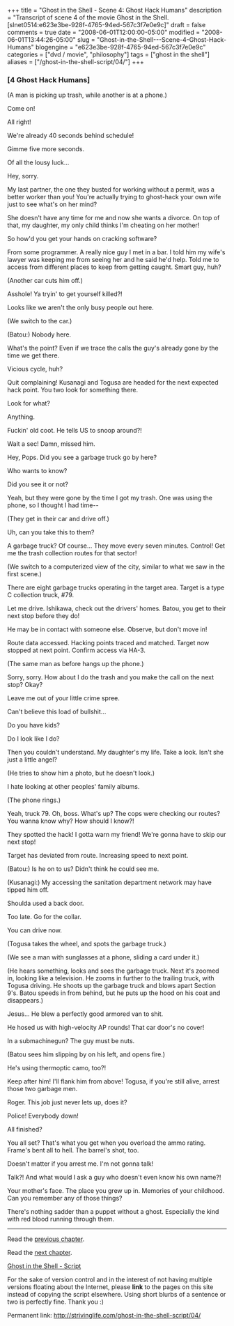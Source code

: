 +++
title = "Ghost in the Shell - Scene 4: Ghost Hack Humans"
description = "Transcript of scene 4 of the movie Ghost in the Shell. [slnet0514:e623e3be-928f-4765-94ed-567c3f7e0e9c]"
draft = false
comments = true
date = "2008-06-01T12:00:00-05:00"
modified = "2008-06-01T13:44:26-05:00"
slug = "Ghost-in-the-Shell---Scene-4-Ghost-Hack-Humans"
blogengine = "e623e3be-928f-4765-94ed-567c3f7e0e9c"
categories = ["dvd / movie", "philosophy"]
tags = ["ghost in the shell"]
aliases = ["/ghost-in-the-shell-script/04/"]
+++

<h3>[4 Ghost Hack Humans]</h3>
<p>
(A man is picking up trash, while another is at a phone.) 
</p>
<p>
Come on! 
</p>
<p>
All right! 
</p>
<p>
We&#39;re already 40 seconds behind schedule! 
</p>
<p>
Gimme five more seconds. 
</p>
<p>
Of all the lousy luck... 
</p>
<p>
Hey, sorry. 
</p>
<p>
My last partner, the one they busted for working without a permit, was a better worker than you! You&#39;re actually trying to ghost-hack your own wife just to see what&#39;s on her mind? 
</p>
<p>
She doesn&#39;t have any time for me and now she wants a divorce. On top of that, my daughter, my only child thinks I&#39;m cheating on her mother! 
</p>
<p>
So how&#39;d you get your hands on cracking software? 
</p>
<p>
From some programmer. A really nice guy I met in a bar. I told him my wife&#39;s lawyer was keeping me from seeing her and he said he&#39;d help. Told me to access from different places to keep from getting caught. Smart guy, huh? 
</p>
<p>
(Another car cuts him off.) 
</p>
<p>
Asshole! Ya tryin&#39; to get yourself killed?! 
</p>
<p>
Looks like we aren&#39;t the only busy people out here. 
</p>
<p>
(We switch to the car.) 
</p>
<p>
(Batou:) Nobody here. 
</p>
<p>
What&#39;s the point? Even if we trace the calls the guy&#39;s already gone by the time we get there. 
</p>
<p>
Vicious cycle, huh? 
</p>
<p>
Quit complaining! Kusanagi and Togusa are headed for the next expected hack point. You two look for something there. 
</p>
<p>
Look for what? 
</p>
<p>
Anything. 
</p>
<p>
Fuckin&#39; old coot. He tells US to snoop around?! 
</p>
<p>
Wait a sec! Damn, missed him. 
</p>
<p>
Hey, Pops. Did you see a garbage truck go by here? 
</p>
<p>
Who wants to know? 
</p>
<p>
Did you see it or not? 
</p>
<p>
Yeah, but they were gone by the time I got my trash. One was using the phone, so I thought I had time-- 
</p>
<p>
(They get in their car and drive off.) 
</p>
<p>
Uh, can you take this to them? 
</p>
<p>
A garbage truck? Of course... They move every seven minutes. Control! Get me the trash collection routes for that sector! 
</p>
<p>
(We switch to a computerized view of the city, similar to what we saw in the first scene.) 
</p>
<p>
There are eight garbage trucks operating in the target area. Target is a type C collection truck, #79. 
</p>
<p>
Let me drive. Ishikawa, check out the drivers&#39; homes. Batou, you get to their next stop before they do! 
</p>
<p>
He may be in contact with someone else. Observe, but don&#39;t move in! 
</p>
<p>
Route data accessed. Hacking points traced and matched. Target now stopped at next point. Confirm access via HA-3. 
</p>
<p>
(The same man as before hangs up the phone.) 
</p>
<p>
Sorry, sorry. How about I do the trash and you make the call on the next stop? Okay? 
</p>
<p>
Leave me out of your little crime spree. 
</p>
<p>
Can&#39;t believe this load of bullshit... 
</p>
<p>
Do you have kids? 
</p>
<p>
Do I look like I do? 
</p>
<p>
Then you couldn&#39;t understand. My daughter&#39;s my life. Take a look. Isn&#39;t she just a little angel? 
</p>
<p>
(He tries to show him a photo, but he doesn&#39;t look.) 
</p>
<p>
I hate looking at other peoples&#39; family albums. 
</p>
<p>
(The phone rings.) 
</p>
<p>
Yeah, truck 79. Oh, boss. What&#39;s up? The cops were checking our routes? You wanna know why? How should I know?! 
</p>
<p>
They spotted the hack! I gotta warn my friend! We&#39;re gonna have to skip our next stop! 
</p>
<p>
Target has deviated from route. Increasing speed to next point. 
</p>
<p>
(Batou:) Is he on to us? Didn&#39;t think he could see me. 
</p>
<p>
(Kusanagi:) My accessing the sanitation department network may have tipped him off. 
</p>
<p>
Shoulda used a back door. 
</p>
<p>
Too late. Go for the collar. 
</p>
<p>
You can drive now. 
</p>
<p>
(Togusa takes the wheel, and spots the garbage truck.) 
</p>
<p>
(We see a man with sunglasses at a phone, sliding a card under it.) 
</p>
<p>
(He hears something, looks and sees the garbage truck. Next it&#39;s zoomed in, looking like a television. He zooms in further to the trailing truck, with Togusa driving. He shoots up the garbage truck and blows apart Section 9&#39;s. Batou speeds in from behind, but he puts up the hood on his coat and disappears.) 
</p>
<p>
Jesus... He blew a perfectly good armored van to shit. 
</p>
<p>
He hosed us with high-velocity AP rounds! That car door&#39;s no cover! 
</p>
<p>
In a submachinegun? The guy must be nuts. 
</p>
<p>
(Batou sees him slipping by on his left, and opens fire.) 
</p>
<p>
He&#39;s using thermoptic camo, too?! 
</p>
<p>
Keep after him! I&#39;ll flank him from above! Togusa, if you&#39;re still alive, arrest those two garbage men. 
</p>
<p>
Roger. This job just never lets up, does it? 
</p>
<p>
Police! Everybody down! 
</p>
<p>
All finished? 
</p>
<p>
You all set? That&#39;s what you get when you overload the ammo rating. Frame&#39;s bent all to hell. The barrel&#39;s shot, too. 
</p>
<p>
Doesn&#39;t matter if you arrest me. I&#39;m not gonna talk! 
</p>
<p>
Talk?! And what would I ask a guy who doesn&#39;t even know his own name?! 
</p>
<p>
Your mother&#39;s face. The place you grew up in. Memories of your childhood. Can you remember any of those things? 
</p>
<p>
There&#39;s nothing sadder than a puppet without a ghost. Especially the kind with red blood running through them. 
</p>
<hr />
<p>
Read the <a href="/ghost-in-the-shell-script/03/">previous chapter</a>. 
</p>
<p>
Read the <a href="/ghost-in-the-shell-script/05/">next chapter</a>. 
</p>
<p>
<a href="/ghost-in-the-shell-script/">Ghost in the Shell - Script</a> 
</p>
<div class="tip">
<p>
For the sake of version control and in the interest of not having multiple versions floating about the Internet, please <strong>link</strong> to the pages on this site instead of copying the script elsewhere. Using short blurbs of a sentence or two is perfectly fine. Thank you :) 
</p>
<p>
Permanent link: <a href="/ghost-in-the-shell-script/04/">http://strivinglife.com/ghost-in-the-shell-script/04/</a> 
</p>
</div>

